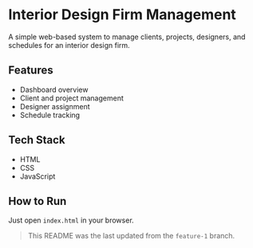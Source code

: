 # Interior Design Firm Management

A simple web-based system to manage clients, projects, designers, and schedules for an interior design firm.

## Features

- Dashboard overview
- Client and project management
- Designer assignment
- Schedule tracking

## Tech Stack

- HTML
- CSS
- JavaScript

## How to Run

Just open `index.html` in your browser.

> This README was the last updated from the `feature-1` branch.


